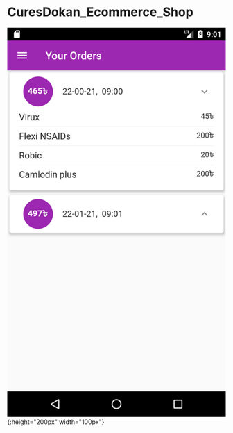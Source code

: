 # CuresDokan_Ecommerce_Shop
 
![first image](https://github.com/hadiuzzaman524/CuresDokan_Ecommerce_Shop/blob/main/Screenshot_1611327681.png){:height="200px" width="100px"}
